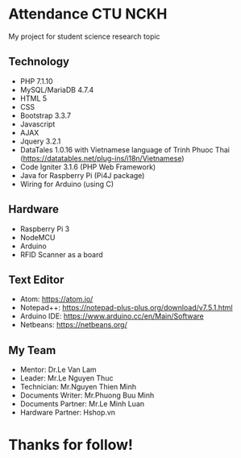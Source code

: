 # Attendance CTU NCKH
My project for student science research topic

## Technology
* PHP 7.1.10
* MySQL/MariaDB 4.7.4
* HTML 5
* CSS
* Bootstrap 3.3.7
* Javascript
* AJAX
* Jquery 3.2.1
* DataTales 1.0.16 with Vietnamese language of Trinh Phuoc Thai (https://datatables.net/plug-ins/i18n/Vietnamese)
* Code Igniter 3.1.6 (PHP Web Framework)
* Java for Raspberry Pi (Pi4J package)
* Wiring for Arduino (using C)

## Hardware
* Raspberry Pi 3
* NodeMCU
* Arduino
* RFID Scanner as a board

## Text Editor
* Atom: https://atom.io/
* Notepad++: https://notepad-plus-plus.org/download/v7.5.1.html
* Arduino IDE: https://www.arduino.cc/en/Main/Software
* Netbeans: https://netbeans.org/

## My Team
* Mentor: Dr.Le Van Lam
* Leader: Mr.Le Nguyen Thuc
* Technician: Mr.Nguyen Thien Minh
* Documents Writer: Mr.Phuong Buu Minh
* Documents Partner: Mr.Le Minh Luan
* Hardware Partner: Hshop.vn

# Thanks for follow!
